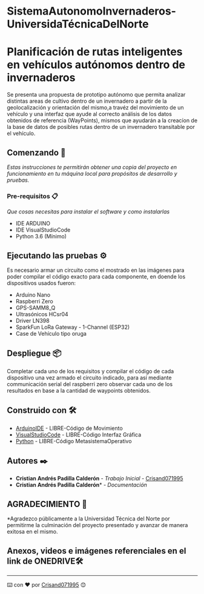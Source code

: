 # SistemaAutonomoInvernaderos-UniversidaTécnicaDelNorte

# Planificación de rutas inteligentes en vehículos autónomos dentro de invernaderos

Se presenta una propuesta de prototipo autónomo que permita analizar distintas areas de cultivo dentro de un invernadero a partir de la geolocalización y
orientación del mismo,a travéz del movimiento de un vehículo y una interfaz que ayude al correcto análisis de los datos obtenidos de referencia (WayPoints),
mismos que ayudarán a la creacíon de la base de datos de posibles rutas dentro de un invernadero transitable por el vehículo.

## Comenzando 🚀

_Estas instrucciones te permitirán obtener una copia del proyecto en funcionamiento en tu máquina local para propósitos de desarrollo y pruebas._


### Pre-requisitos 📋

_Que cosas necesitas para instalar el software y como instalarlas_

* IDE ARDUINO
* IDE VisualStudioCode
* Python 3.6 (Mínimo)

## Ejecutando las pruebas ⚙️

Es necesario armar un circuito como el mostrado en las imágenes para poder compilar el código exacto para cada componente, en doende los dispositivos usados fueron:


* Arduino Nano 
* Raspberri Zero
* GPS-SAMM8_Q
* Ultrasónicos HCsr04
* Driver LN398
* SparkFun LoRa Gateway - 1-Channel (ESP32)
* Case de Vehículo tipo oruga

## Despliegue 📦

Completar cada uno de los requisitos y compilar el código de cada dispositivo una vez armado el circuito indicado, para así mediante communicación serial del raspberri zero
observar cada uno de los resultados en base a la cantidad de waypoints obtenidos.

## Construido con 🛠️


* [ArduinoIDE](https://www.arduino.cc/en/software) - LIBRE-Código de Movimiento
* [VisualStudioCode](https://code.visualstudio.com/) - LIBRE-Código Interfaz Gráfica
* [Python](https://www.python.org/ftp/python/3.10.0/python-3.10.0-amd64.exe) - LIBRE-Código MetasistemaOperativo


## Autores ✒️


* **Cristian Andrés Padilla Calderón** - *Trabajo Inicial* - [Crisand071995](https://github.com/Crisand071995)
* **Cristian Andrés Padilla Calderón*** - *Documentación* 


## AGRADECIMIENTO 🎁

*Agradezco públicamente a la Universidad Técnica del Norte por permitirme la culminación del proyecto presentado y avanzar de manera exitosa en el mismo.


## Anexos, videos e imágenes referenciales en el link de ONEDRIVE🛠️
---
⌨️ con ❤️ por [Crisand071995](https://github.com/Crisand071995) 😊
